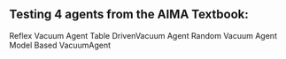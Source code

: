 ## Testing 4 agents from the AIMA Textbook:

Reflex Vacuum Agent
Table DrivenVacuum Agent
Random Vacuum Agent
Model Based VacuumAgent
